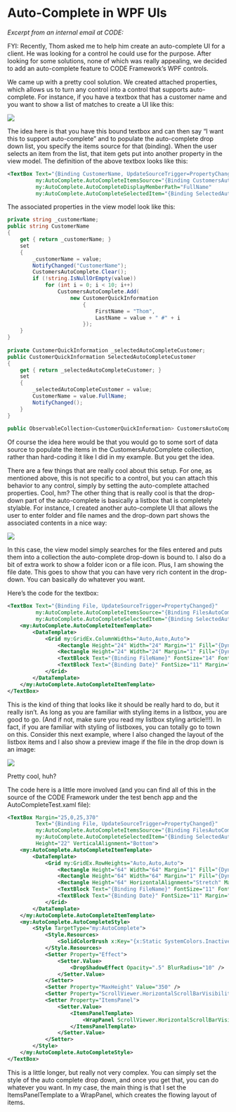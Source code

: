 ﻿# Auto-Complete in WPF UIs

_Excerpt from an internal email at CODE:_

FYI: Recently, Thom asked me to help him create an auto-complete UI for a client. He was looking for a control he could use for the purpose. After looking for some solutions, none of which was really appealing, we decided to add an auto-complete feature to CODE Framework’s WPF controls.

We came up with a pretty cool solution. We created attached properties, which allows us to turn any control into a control that supports auto-complete. For instance, if you have a textbox that has a customer name and you want to show a list of matches to create a UI like this:

![](Auto-Complete%20in%20WPF%20UIs/Auto-Complete%20in%20WPF%20UIs_AutoComplete1.jpg)

The idea here is that you have this bound textbox and can then say “I want this to support auto-complete” and to populate the auto-complete drop down list, you specify the items source for that (binding). When the user selects an item from the list, that item gets put into another property in the view model. The definition of the above textbox looks like this:

```xml
<TextBox Text="{Binding CustomerName, UpdateSourceTrigger=PropertyChanged}" 
         my:AutoComplete.AutoCompleteItemsSource="{Binding CustomersAutoComplete}" 
         my:AutoComplete.AutoCompleteDisplayMemberPath="FullName" 
         my:AutoComplete.AutoCompleteSelectedItem="{Binding SelectedAutoCompleteCustomer, Mode=TwoWay}" /> 
```

The associated properties in the view model look like this:

```cs
private string _customerName;
public string CustomerName
{
    get { return _customerName; }
    set
    {
        _customerName = value;
        NotifyChanged("CustomerName");
        CustomersAutoComplete.Clear();
        if (!string.IsNullOrEmpty(value))
            for (int i = 0; i < 10; i++)
                CustomersAutoComplete.Add(
                    new CustomerQuickInformation 
                        {
                            FirstName = "Thom", 
                            LastName = value + " #" + i
                        });
    }
}
 
private CustomerQuickInformation _selectedAutoCompleteCustomer;
public CustomerQuickInformation SelectedAutoCompleteCustomer
{
    get { return _selectedAutoCompleteCustomer; }
    set
    {
        _selectedAutoCompleteCustomer = value;
        CustomerName = value.FullName;
        NotifyChanged();
    }
}
 
public ObservableCollection<CustomerQuickInformation> CustomersAutoComplete { get; set; }
```

Of course the idea here would be that you would go to some sort of data source to populate the items in the CustomersAutoComplete collection, rather than hard-coding it like I did in my example. But you get the idea.

There are a few things that are really cool about this setup. For one, as mentioned above, this is not specific to a control, but you can attach this behavior to any control, simply by setting the auto-complete attached properties. Cool, hm? The other thing that is really cool is that the drop-down part of the auto-complete is basically a listbox that is completely stylable. For instance, I created another auto-complete UI that allows the user to enter folder and file names and the drop-down part shows the associated contents in a nice way:

![](Auto-Complete%20in%20WPF%20UIs/Auto-Complete%20in%20WPF%20UIs_AutoComplete2.jpg)

In this case, the view model simply searches for the files entered and puts them into a collection the auto-complete drop-down is bound to. I also do a bit of extra work to show a folder icon or a file icon. Plus, I am showing the file date. This goes to show that you can have very rich content in the drop-down. You can basically do whatever you want.

Here’s the code for the textbox:

```xml
<TextBox Text="{Binding File, UpdateSourceTrigger=PropertyChanged}" 
         my:AutoComplete.AutoCompleteItemsSource="{Binding FilesAutoComplete}"
         my:AutoComplete.AutoCompleteSelectedItem="{Binding SelectedAutoCompleteFile, Mode=TwoWay}">
    <my:AutoComplete.AutoCompleteItemTemplate>
        <DataTemplate>
            <Grid my:GridEx.ColumnWidths="Auto,Auto,Auto">
                <Rectangle Height="24" Width="24" Margin="1" Fill="{DynamicResource FolderIcon}" Visibility="{Binding FolderVisible, Mode=OneWay}" />
                <Rectangle Height="24" Width="24" Margin="1" Fill="{DynamicResource FileIcon}" Visibility="{Binding FileVisible, Mode=OneWay}" />
                <TextBlock Text="{Binding FileName}" FontSize="14" FontFamily="Adobe Gothic Std B" Grid.Column="1" Margin="3,0,0,0" VerticalAlignment="Bottom" />
                <TextBlock Text="{Binding Date}" FontSize="11" Margin="10,0,10,5" VerticalAlignment="Bottom" Grid.Column="2" Foreground="Gray" />
            </Grid>
        </DataTemplate>
    </my:AutoComplete.AutoCompleteItemTemplate>
</TextBox>
```

This is the kind of thing that looks like it should be really hard to do, but it really isn’t. As long as you are familiar with styling items in a listbox, you are good to go. (And if not, make sure you read my listbox styling article!!!). In fact, if you are familiar with styling of listboxes, you can totally go to town on this. Consider this next example, where I also changed the layout of the listbox items and I also show a preview image if the file in the drop down is an image:

![](Auto-Complete%20in%20WPF%20UIs/Auto-Complete%20in%20WPF%20UIs_AutoComplete3.jpg)

Pretty cool, huh?

The code here is a little more involved (and you can find all of this in the source of the CODE Framework under the test bench app and the AutoCompleteTest.xaml file):

```xml
<TextBox Margin="25,0,25,370"
         Text="{Binding File, UpdateSourceTrigger=PropertyChanged}"
         my:AutoComplete.AutoCompleteItemsSource="{Binding FilesAutoComplete}" 
         my:AutoComplete.AutoCompleteSelectedItem="{Binding SelectedAutoCompleteFile, Mode=TwoWay}" 
         Height="22" VerticalAlignment="Bottom">
    <my:AutoComplete.AutoCompleteItemTemplate>
        <DataTemplate>
            <Grid my:GridEx.RowHeights="Auto,Auto,Auto">
                <Rectangle Height="64" Width="64" Margin="1" Fill="{DynamicResource FolderIcon}" Visibility="{Binding FolderVisible, Mode=OneWay}" />
                <Rectangle Height="64" Width="64" Margin="1" Fill="{DynamicResource FileIcon}" Visibility="{Binding FileVisible, Mode=OneWay}" />
                <Rectangle Height="64" HorizontalAlignment="Stretch" Margin="1" Fill="{Binding PreviewImage}" Visibility="{Binding PreviewVisible, Mode=OneWay}" />
                <TextBlock Text="{Binding FileName}" FontSize="11" FontFamily="Adobe Gothic Std B" Grid.Row="1" Margin="2" HorizontalAlignment="Center" />
                <TextBlock Text="{Binding Date}" FontSize="11" Margin="2,2,2,8" Grid.Row="2" Foreground="Gray" HorizontalAlignment="Center" />
            </Grid>
        </DataTemplate>
    </my:AutoComplete.AutoCompleteItemTemplate>
    <my:AutoComplete.AutoCompleteStyle>
        <Style TargetType="my:AutoComplete">
            <Style.Resources>
                <SolidColorBrush x:Key="{x:Static SystemColors.InactiveSelectionHighlightBrushKey}" Color="Red" Opacity=".33" />
            </Style.Resources>
            <Setter Property="Effect">
                <Setter.Value>
                    <DropShadowEffect Opacity=".5" BlurRadius="10" />
                </Setter.Value>
            </Setter>
            <Setter Property="MaxHeight" Value="350" />
            <Setter Property="ScrollViewer.HorizontalScrollBarVisibility" Value="Disabled" />
            <Setter Property="ItemsPanel">
                <Setter.Value>
                    <ItemsPanelTemplate>
                        <WrapPanel ScrollViewer.HorizontalScrollBarVisibility="Disabled" />
                    </ItemsPanelTemplate>
                </Setter.Value>
            </Setter>
        </Style>
    </my:AutoComplete.AutoCompleteStyle>
</TextBox>
```

This is a little longer, but really not very complex. You can simply set the style of the auto complete drop down, and once you get that, you can do whatever you want. In my case, the main thing is that I set the ItemsPanelTemplate to a WrapPanel, which creates the flowing layout of items.
